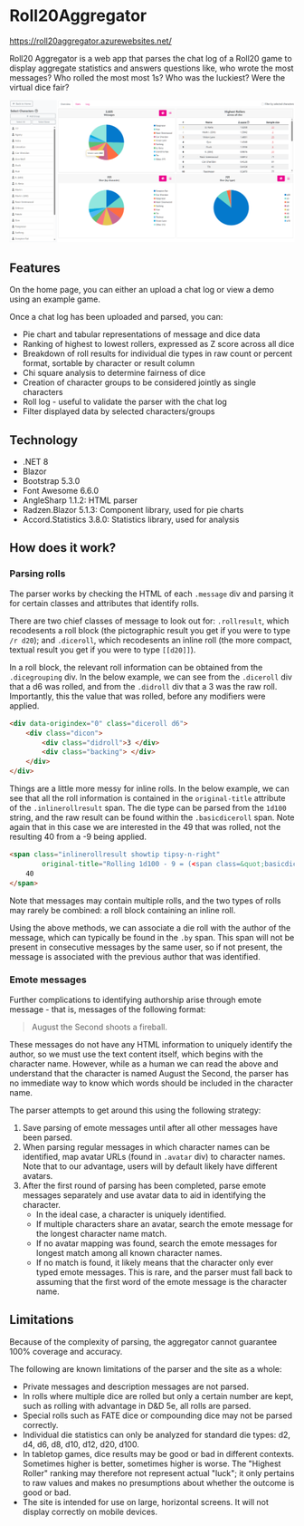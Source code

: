 # Roll20Aggregator
https://roll20aggregator.azurewebsites.net/

Roll20 Aggregator is a web app that parses the chat log of a Roll20 game to display aggregate statistics and answers questions like, who wrote the most messages? Who rolled the most most 1s? Who was the luckiest? Were the virtual dice fair?

![Screenshot](screenshot.png)

## Features
On the home page, you can either an upload a chat log or view a demo using an example game.

Once a chat log has been uploaded and parsed, you can:
- Pie chart and tabular representations of message and dice data
- Ranking of highest to lowest rollers, expressed as Z score across all dice
- Breakdown of roll results for individual die types in raw count or percent format, sortable by character or result column
- Chi square analysis to determine fairness of dice
- Creation of character groups to be considered jointly as single characters
- Roll log - useful to validate the parser with the chat log
- Filter displayed data by selected characters/groups

## Technology
- .NET 8
- Blazor
- Bootstrap 5.3.0
- Font Awesome 6.6.0
- AngleSharp 1.1.2: HTML parser
- Radzen.Blazor 5.1.3: Component library, used for pie charts
- Accord.Statistics 3.8.0: Statistics library, used for analysis

## How does it work?
### Parsing rolls
The parser works by checking the HTML of each `.message` div and parsing it for certain classes and attributes that identify rolls.

There are two chief classes of message to look out for: `.rollresult`, which recodesents a roll block (the pictographic result you get if you were to type `/r d20`); and `.diceroll`, which recodesents an inline roll (the more compact, textual result you get if you were to type `[[d20]]`).

In a roll block, the relevant roll information can be obtained from the `.dicegrouping` div. In the below example, we can see from the `.diceroll` div that a d6 was rolled, and from the `.didroll` div that a 3 was the raw roll. Importantly, this the value that was rolled, before any modifiers were applied.

```html
<div data-origindex="0" class="diceroll d6">
    <div class="dicon">
        <div class="didroll">3 </div>
        <div class="backing"> </div>
    </div>
</div>
```

Things are a little more messy for inline rolls. In the below example, we can see that all the roll information is contained in the `original-title` attribute of the `.inlinerollresult` span. The die type can be parsed from the `1d100` string, and the raw result can be found within the `.basicdiceroll` span. Note again that in this case we are interested in the 49 that was rolled, not the resulting 40 from a -9 being applied.

```html
<span class="inlinerollresult showtip tipsy-n-right"
        original-title="Rolling 1d100 - 9 = (<span class=&quot;basicdiceroll&quot;>49</span>)-9">
    40
</span>
```

Note that messages may contain multiple rolls, and the two types of rolls may rarely be combined: a roll block containing an inline roll.

Using the above methods, we can associate a die roll with the author of the message, which can typically be found in the `.by` span. This span will not be present in consecutive messages by the same user, so if not present, the message is associated with the previous author that was identified.

### Emote messages
Further complications to identifying authorship arise through emote message - that is, messages of the following format:
> August the Second shoots a fireball.

These messages do not have any HTML information to uniquely identify the author, so we must use the text content itself, which begins with the character name. However, while as a human we can read the above and understand that the character is named August the Second, the parser has no immediate way to know which words should be included in the character name.

The parser attempts to get around this using the following strategy:
1. Save parsing of emote messages until after all other messages have been parsed.
2. When parsing regular messages in which character names can be identified, map avatar URLs (found in `.avatar` div) to character names. Note that to our advantage, users will by default likely have different avatars.
3. After the first round of parsing has been completed, parse emote messages separately and use avatar data to aid in identifying the character.
   - In the ideal case, a character is uniquely identified.
   - If multiple characters share an avatar, search the emote message for the longest character name match.
   - If no avatar mapping was found, search the emote messages for longest match among all known character names.
   - If no match is found, it likely means that the character only ever typed emote messages. This is rare, and the parser must fall back to assuming that the first word of the emote message is the character name.

## Limitations
Because of the complexity of parsing, the aggregator cannot guarantee 100% coverage and accuracy.

The following are known limitations of the parser and the site as a whole:
- Private messages and description messages are not parsed.
- In rolls where multiple dice are rolled but only a certain number are kept, such as rolling with advantage in D&D 5e, all rolls are parsed.
- Special rolls such as FATE dice or compounding dice may not be parsed correctly.
- Individual die statistics can only be analyzed for standard die types: d2, d4, d6, d8, d10, d12, d20, d100.
- In tabletop games, dice results may be good or bad in different contexts. Sometimes higher is better, sometimes higher is worse. The "Highest Roller" ranking may therefore not represent actual "luck"; it only pertains to raw values and makes no presumptions about whether the outcome is good or bad.
- The site is intended for use on large, horizontal screens. It will not display correctly on mobile devices.